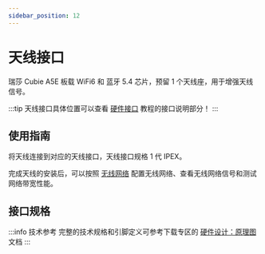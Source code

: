 ```yaml
---
sidebar_position: 12
---
```


# 天线接口

瑞莎 Cubie A5E 板载 WiFi6 和 蓝牙 5.4 芯片，预留 1 个天线座，用于增强天线信号。

:::tip
天线接口具体位置可以查看 [硬件接口](./hardware-info) 教程的接口说明部分！
:::

## 使用指南

将天线连接到对应的天线接口，天线接口规格 1 代 IPEX。

完成天线的安装后，可以按照 [无线网络](../system-config/wifi_usage) 配置无线网络、查看无线网络信号和测试网络带宽性能。

## 接口规格

:::info 技术参考
完整的技术规格和引脚定义可参考下载专区的 [硬件设计：原理图](../download) 文档
:::

